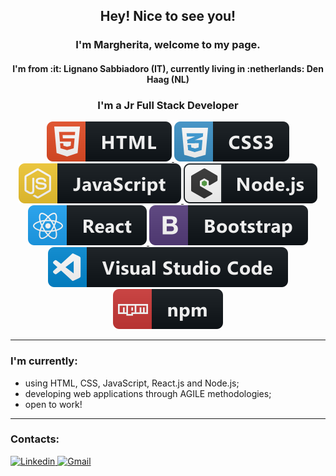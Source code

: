 <h2 align="center">Hey! Nice to see you!</h2>
<h3 align="center">I'm Margherita, welcome to my page.</h3>
<h4 align="center">I'm from :it: Lignano Sabbiadoro (IT),  currently living in :netherlands: Den Haag (NL)</h4>
<h3 align="center">I'm a Jr Full Stack Developer</h3>

<div align="center">
 <a href="#">
    <img src="https://github.com/MikeCodesDotNET/ColoredBadges/blob/master/svg/dev/languages/html.svg" alt="HTML" style="vertical-align:top margin:6px 4px">
  </a>
  <a href="#">
    <img src="https://github.com/MikeCodesDotNET/ColoredBadges/blob/master/svg/dev/languages/css3.svg" alt="CSS3" style="vertical-align:top margin:6px 4px">
  </a>  
  <a href="#">
    <img src="https://github.com/MikeCodesDotNET/ColoredBadges/blob/master/svg/dev/languages/js.svg" alt="JavaScript" style="vertical-align:top margin:6px 4px">
  </a>
  <a href="#">
    <img src="https://github.com/MikeCodesDotNET/ColoredBadges/blob/master/svg/dev/frameworks/nodejs_larger.svg" alt="Node.js" style="vertical-align:top margin:6px 4px">
  </a>
  <a href="#">
    <img src="https://github.com/MikeCodesDotNET/ColoredBadges/blob/master/svg/dev/frameworks/react.svg" alt="React.js" style="vertical-align:top margin:6px 4px">
  </a>
  <a href="#">
    <img src="https://github.com/MikeCodesDotNET/ColoredBadges/blob/master/svg/dev/frameworks/bootstrap.svg" alt="Bootstrap" style="vertical-align:top margin:6px 4px">
  </a>  
  <a href="#">
    <img src="https://github.com/MikeCodesDotNET/ColoredBadges/blob/master/svg/dev/tools/visualstudio_code.svg" alt="VSCode.js" style="vertical-align:top margin:6px 4px">
  </a>  
  <a href="#">
    <img src="https://github.com/MikeCodesDotNET/ColoredBadges/blob/master/svg/dev/services/npm.svg" alt="npm" style="vertical-align:top margin:6px 4px">
  </a>
  </div>

<hr>

<h3>I'm currently:</h3>
<ul>
  <li>using HTML, CSS, JavaScript, React.js and Node.js;</li>
  <li>developing web applications through AGILE methodologies;</li>
  <li>open to work!</li>
</ul>

<hr>

<h3>Contacts:</h3>
<a href="https://www.linkedin.com/in/margherita-ravanello-a98a4723b/">
    <img src="https://img.shields.io/badge/linkedin-%230077B5.svg?style=for-the-badge&logo=linkedin&logoColor=white" alt="Linkedin" style="vertical-align:top margin:6px 4px">
</a>
<a href="mailto:margherita.ravanello@gmail.com">
    <img src="https://img.shields.io/badge/Gmail-D14836?style=for-the-badge&logo=gmail&logoColor=white" alt="Gmail" style="vertical-align:top margin:6px 4px">
</a>


<!--
**RavaMarghe/RavaMarghe** is a ✨ _special_ ✨ repository because its `README.md` (this file) appears on your GitHub profile.

Here are some ideas to get you started:

- 🔭 I’m currently working on ...
- 🌱 I’m currently learning ...
- 👯 I’m looking to collaborate on ...
- 🤔 I’m looking for help with ...
- 💬 Ask me about ...
- 📫 How to reach me: ...
- 😄 Pronouns: ...
- ⚡ Fun fact: ...
-->
